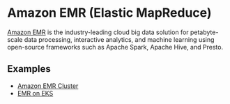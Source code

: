 # Amazon EMR (Elastic MapReduce)
[Amazon EMR](https://aws.amazon.com/emr/) is the industry-leading cloud big data solution for petabyte-scale data processing, interactive analytics, and machine learning using open-source frameworks such as Apache Spark, Apache Hive, and Presto.

## Examples
- [Amazon EMR Cluster](https://github.com/Young-ook/terraform-aws-emr/tree/main/examples/emr)
- [EMR on EKS](https://github.com/Young-ook/terraform-aws-eks/tree/main/examples/emr)
